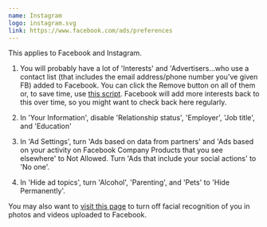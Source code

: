 ```yaml
---
name: Instagram
logo: instagram.svg
link: https://www.facebook.com/ads/preferences
---
```

This applies to Facebook and Instagram.

1. You will probably have a lot of 'Interests' and 'Advertisers…who use a contact list (that includes the email address/phone number you've given FB) added to Facebook. You can click the Remove button on all of them or, to save time, use [this script](https://gist.github.com/edjw/8f398366bcf98bec09d282b79c030edd). Facebook will add more interests back to this over time, so you might want to check back here regularly.

1. In 'Your Information', disable 'Relationship status', 'Employer', 'Job title', and 'Education'

1. In 'Ad Settings', turn 'Ads based on data from partners' and 'Ads based on your activity on Facebook Company Products that you see elsewhere' to Not Allowed. Turn 'Ads that include your social actions' to 'No one'.

1. In 'Hide ad topics', turn 'Alcohol', 'Parenting', and 'Pets' to 'Hide Permanently'.

You may also want to [visit this page](https://www.facebook.com/settings?tab=facerec) to turn off facial recognition of you in photos and videos uploaded to Facebook.